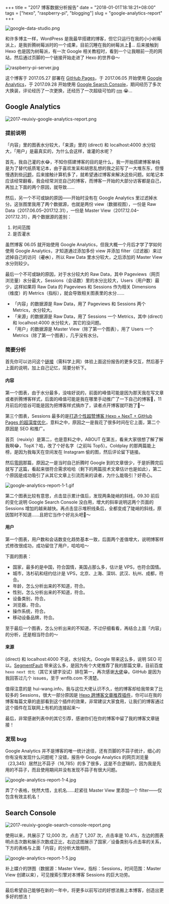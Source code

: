 +++
title = "2017 博客数据分析报告"
date = "2018-01-01T18:18:21+08:00"
tags = ["hexo", "raspberry-pi", "blogging"]
slug = "google-analytics-report"
+++

![google-data-studio.png](/images/google-data-studio.png "利用 Google Data Studio（数据洞察）生成博客数据分析报告")

和许多博主一样，WordPress 是我最早搭建的博客，但它只运行在我的小小树莓派上，是我折腾树莓派时的一个成果，目前沉睡在我的树莓派上🌚... 后来接触到 Hexo 也是因为树莓派，有一次 Google 相关教程时，看到一个让我眼前一亮的网站，然后通过页脚的一个链接开始走进了 Hexo 的世界😄～

![raspberry-pi-server.jpg](/images/raspberry-pi-server.jpg "树莓派")

这个博客于 2017.05.27 部署在 [GitHub Pages](https://github.com/reuixiy?tab=overview&from=2017-05-01&to=2017-05-31#contribution-joined-github-28993043-2017-05-27)，于 2017.06.05 开始使用 [Google Analytics](https://analytics.google.com/)，于 2017.09.28 开始使用 [Google Search Console](https://www.google.com/webmasters/)，期间经历了多次大换装，评论经历了一次更换，还经历了一次超级可怕的 [rm](/tech/rebuild-this-blog-due-to-rm/) 😭...

## Google Analytics

![2017-reuixiy-google-analytics-report.png](/images/2017-reuixiy-google-analytics-report.png)

### 提前说明

「内容」里的图表水分较大，「来源」里的 (direct) 和 localhost:4000 水分较大，「用户」是最真实的，为什么会这样，谁灌的水呢？

首先，我自己灌的水😂，不知你搭建博客的目的是什么，我一开始搭建博客单纯是为了替代纸质笔记本，由于喜欢发呆和胡思乱想的我之前写了一大堆东东，但慢慢遇到些[问题](/about/)，后来接触计算机多了，就希望通过博客来解决这些问题。如笔记本应该经常翻看，我会经常浏览自己的博客，而博客一开始的大部分访客都是自己，再加上下面的两个原因，就导致……

然后，另一个不可或缺的原因——开始时没有在 Google Analytics 里过滤掉水分。这张图里我用了两个数据源，也就是两份 view（数据视图），一份是 Raw Data（2017.06.05–2017.12.31），一份是 Master View（2017.12.04–2017.12.31），两个数据源的差别：

1. 时间范围
2. 是否灌水

虽然博客 06.05 就开始使用 Google Analytics，但我大概一个月后才学了学如何使用 Google Analytics，才知道通过添加多份 view 并添加 filter（过滤器）来过滤掉自己的访问（~~灌水~~），所以 Raw Data 里水分较大，之后添加的 Master View 水分则较少。

最后一个不可或缺的原因，对于水分较大的 Raw Data，其中 Pageviews（网页浏览量）水分最大，Sessions（会话数）里的水分比较大，Users（用户数）最少，这样如果将 Raw Data 的 Pageviews 和 Sessions 作为相关 Dimensions（维度）的 Metrics（指标），就会导致相关图表里的水分……

- 「内容」的数据源是 Raw Data，用了 Pageviews 和 Sessions 两个 Metrics，水分较大。
- 「来源」的数据源是 Raw Data，用了 Sessions 一个 Metrics，其中 (direct) 和 localhost:4000 水分较大，其它的没问题。
- 「用户」的数据源是 Master View（除了第一个图表），用了 Users 一个 Metrics（除了第一个图表），几乎没有水分。

### 简要分析

首先你可以访问这个[链接](https://datastudio.google.com/open/1-vqhUMZCt9gKTkfbAf5i5xNbrC2n43hU)（需科学上网）体验上面这份报告的更多交互，然后基于上面的说明，加上自己记忆，简要分析下。

#### 内容

第一个图表，由于水分最多，没啥好说的，前面的峰值可能是因为那天我在写文章或者折腾博客样式，后面的峰值可能是我在哪里手动推广了一下自己的博客🌚，11 月前后的低谷可能是因为把博客样式搞炸了，读者点开博客就吓跑了🙈～

第三个图表，Sessions 最多的是[打造个性超赞博客 Hexo + NexT + GitHub Pages 的超深度优化](/tech/hexo-next-optimization/)，意料之中，原因之一是我花了很多时间在它上面，第二个原因是 SEO 和推广。

首页（reuixiy）是第二，也是意料之中，ABOUT 在第五，看来大家很想了解了解我啊😂，TopX？哈，改了个好名字（之前叫 Top5）。Coldplay 的那两篇能上榜，是因为我每天在空间发在 Instagram 偷的图，然后评论留下链接。

然后[零网](/tech/first-exploration-of-the-zeronet/)那篇，原因之一是当时自己折腾时 Google 到的文章很少，于是折腾完后就写了这篇，看起来很符合需求哈哈（剩下的两篇技术文章估计也是如此），第二个原因是成功吸引了从其它文章上引流而来的读者，为什么能吸引？好奇心。

![google-analytics-report-1-1.gif](/images/google-analytics-report-1-1.gif)

第二个图表比较有意思，点击显示累计值后，发现两条陡峭的斜线，09.30 前后的变化说明 Google Search Console 没白用，增大的斜率说明这两个页面的 Sessions 增加的越来越快。再点击显示堆积线条后，全都变成了陡峭的斜线，原因暂时不知道……且把它当作个好兆头吧🌚～

#### 用户

第一个图表，用户数和会话数变化趋势基本一致，后面两个差值增大，说明博客样式修改很成功，成功留住了用户，哈哈哈～

下面的图表：

- 国家，最多的是中国，符合国情，美国占那么多，估计是 VPS，也符合国情。
- 城市，洛杉矶和纽约估计是 VPS，北京、上海、深圳、武汉、杭州、成都，符合。
- 年龄，怎么分析出来的不知道，符合。
- 性别，怎么分析出来的不知道，符合。
- 设备类别，符合。
- 浏览器，符合。
- 操作系统，符合。
- 移动设备品牌，符合。

至于最后一个图表，怎么分析出来的不知道，不过仔细看看，再结合上面「内容」的分析，还是相当符合的～

#### 来源

(direct) 和 localhost:4000 不说，水分较大。Google 带来这么多，说明 SEO 可以。[SegmentFault](https://segmentfault.com/p/1210000011450995) 带来这么多，是因为有个大佬推荐了我的那篇文章，目前百度 `hexo next 优化`（其它关键字没试）排在第一，再次感谢[大佬](http://shenzekun.cn/)😁。GitHub 是因为我回答过几个 issues，至于 wnflb.com 不清楚。

值得注意的是 hui-wang.info，我与这位大佬认识不久，他的博客却给我带来了比较多的 Sessions，很大一部分原因是 [Hexo 跨博客文章推荐插件](https://github.com/huiwang/hexo-recommended-posts)，你可以在我的博客每篇文章的底部看到这个插件的效果，非常建议大家食用，让我们的博客通过这个插件在互联网上有机的连接起来～

最后，非常感谢列表中的其它引荐，感谢你们在你的博客中留了我的博客文章链接！

### 发现 bug

Google Analytics 并不是博客的唯一统计途径，还有页脚的不蒜子统计，细心的你有没有发现什么问题呢？没错，报告中 Google Analytics 的网页浏览量（23,345）居然比不蒜子（16,785）的多了很多，这是不合逻辑的，因为我是先用的不蒜子，而且使用期间并没有发现不蒜子有很大问题。

![google-analytics-report-1-4.jpg](/images/google-analytics-report-1-4.jpg)

弄了个表格，恍然大悟，主机名……赶紧往 Master View 里添加一个 filter——仅包含有效主机名！

## Search Console

![2017-reuixiy-google-search-console-report.png](/images/2017-reuixiy-google-search-console-report.png)

使用以来，共展示了 12,000 次，点击了 1,207 次，点击率是 10.4%，左边的图表明点击次数和展示次数成正比，右边这图展示了国家╱设备类别与点击率的关系，下方的表格与上面「内容」的分析大致相符。

![google-analytics-report-1-5.jpg](/images/google-analytics-report-1-5.jpg)

补上媒介的饼图（数据源：Master View，指标：Sessions，时间范围：Master View 创建以来），可见搜索引擎对本博客 Sessions 的巨大功劳。

---

最后希望自己能够在新的一年中，将更多以前写过的好想法搬上本博客，创造出更多好的想法！
